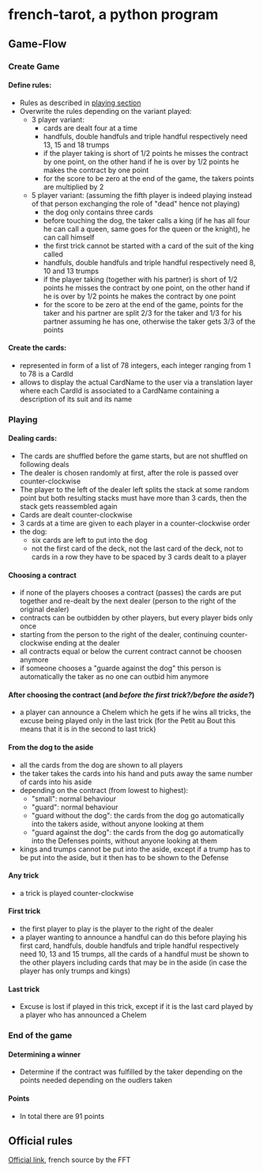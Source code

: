 ﻿# french-tarot, a python program

## Game-Flow

### Create Game

#### Define rules:
- Rules as described in [playing section](#Playing)
- Overwrite the rules depending on the variant played:
    - 3 player variant:
        - cards are dealt four at a time
        - handfuls, double handfuls and triple handful respectively need 13, 15 and 18 trumps
        - if the player taking is short of 1/2 points he misses the contract by one point,
          on the other hand if he is over by 1/2 points he makes the contract by one point
        - for the score to be zero at the end of the game, the takers points are multiplied
          by 2
    - 5 player variant: (assuming the fifth player is indeed playing instead of that
      person exchanging the role of "dead" hence not playing)
        - the dog only contains three cards
        - before touching the dog, the taker calls a king (if he has all four he can call
          a queen, same goes for the queen or the knight), he can call himself
        - the first trick cannot be started with a card of the suit of the king called
        - handfuls, double handfuls and triple handful respectively need 8, 10 and 13 trumps
        - if the player taking (together with his partner) is short of 1/2 points he misses
          the contract by one point, on the other hand if he is over by 1/2 points he makes
          the contract by one point
        - for the score to be zero at the end of the game, points for the taker and his
          partner are split 2/3 for the taker and 1/3 for his partner assuming he has one,
          otherwise the taker gets 3/3 of the points

#### Create the cards:
- represented in form of a list of 78 integers, each integer ranging from 1
  to 78 is a CardId
- allows to display the actual CardName to the user via a translation layer where each
  CardId is associated to a CardName containing a description of its suit and its name

### Playing

#### Dealing cards:
- The cards are shuffled before the game starts, but are not shuffled on following deals
- The dealer is chosen randomly at first, after the role is passed over counter-clockwise
- The player to the left of the dealer left splits the stack at some random point but both
  resulting stacks must have more than 3 cards, then the stack gets reassembled again
- Cards are dealt counter-clockwise
- 3 cards at a time are given to each player in a counter-clockwise order
- the dog:
    - six cards are left to put into the dog
    - not the first card of the deck, not the last card of the deck, not to cards in a 
      row they have to be spaced by 3 cards dealt to a player

#### Choosing a contract
- if none of the players chooses a contract (passes) the cards are put together and 
  re-dealt by the next dealer (person to the right of the original dealer)
- contracts can be outbidden by other players, but every player bids only once 
- starting from the person to the right of the dealer, continuing counter-clockwise 
  ending at the dealer
- all contracts equal or below the current contract cannot be choosen anymore
- if someone chooses a "guarde against the dog" this person is automatically the taker 
  as no one can outbid him anymore

#### After choosing the contract (and _before the first trick?/before the aside?_)
- a player can announce a Chelem which he gets if he wins all tricks, the excuse being 
  played only in the last trick (for the Petit au Bout this means that it is in the 
  second to last trick)

#### From the dog to the aside
- all the cards from the dog are shown to all players
- the taker takes the cards into his hand and puts away the same number of cards into his 
  aside
- depending on the contract (from lowest to highest):
  - "small": normal behaviour
  - "guard": normal behaviour
  - "guard without the dog": the cards from the dog go automatically into the takers 
    aside, without anyone looking at them
  - "guard against the dog": the cards from the dog go automatically into the Defenses 
    points, without anyone looking at them
- kings and trumps cannot be put into the aside, except if a trump has to be put into 
  the aside, but it then has to be shown to the Defense

#### Any trick
- a trick is played counter-clockwise

#### First trick
- the first player to play is the player to the right of the dealer
- a player wanting to announce a handful can do this before playing his first card, 
  handfuls, double handfuls and triple handful respectively need 10, 13 and 15 trumps, 
  all the cards of a handful must be shown to the other players including cards that 
  may be in the aside (in case the player has only trumps and kings)

#### Last trick
- Excuse is lost if played in this trick, except if it is the last card played by a player
  who has announced a Chelem

### End of the game

#### Determining a winner
- Determine if the contract was fulfilled by the taker depending on the points needed 
  depending on the oudlers taken

#### Points
- In total there are 91 points

## Official rules
[Official link](https://www.fftarot.fr/assets/documents/R-RO201206.pdf), french source
by the FFT

